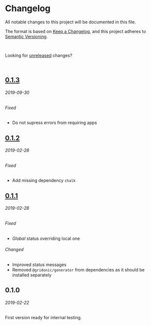# Changelog
All notable changes to this project will be documented in this file.

The format is based on [Keep a Changelog](https://keepachangelog.com/en/1.0.0/),
and this project adheres to [Semantic Versioning](https://semver.org/spec/v2.0.0.html).

<br>

Looking for [unreleased] changes?

<br>

## [0.1.3]
###### 2019-09-30

###### Fixed

- Do not supress errors from requiring apps


## [0.1.2]
###### 2019-02-28

###### Fixed

- Add missing dependency `chalk`


## [0.1.1]
###### 2019-02-28

###### Fixed

- *Global* status overriding local one

###### Changed

- Improved status messages
- Removed `@gridonic/generator` from dependencies as it should be installed separately


## 0.1.0
###### 2019-02-22

First version ready for internal testing.

[unreleased]: https://github.com/gridonic/cli/compare/0.1.3...HEAD
[0.1.3]: https://github.com/gridonic/cli/compare/0.1.2...0.1.3
[0.1.2]: https://github.com/gridonic/cli/compare/0.1.1...0.1.2
[0.1.1]: https://github.com/gridonic/cli/compare/0.1.0...0.1.1
